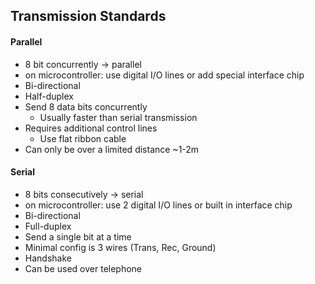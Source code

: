 ## Transmission Standards
#### Parallel 
- 8 bit concurrently -> parallel
- on microcontroller: use digital I/O lines or add special interface chip
- Bi-directional
- Half-duplex
- Send 8 data bits concurrently
	- Usually faster than serial transmission
- Requires additional control lines
	- Use flat ribbon cable
- Can only be over a limited distance ~1-2m
#### Serial 
- 8 bits consecutively -> serial
- on microcontroller: use 2 digital I/O lines or built in interface chip
- Bi-directional
- Full-duplex
- Send a single bit at a time
- Minimal config is 3 wires (Trans, Rec, Ground)
- Handshake
- Can be used over telephone

